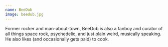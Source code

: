 ```yaml
---
name: BeeDub
image: beedub.jpg
---
```


Former rocker and man-about-town, BeeDub is also a fanboy and curator of all things space rock, psychedelic, and just plain weird, musically speaking. He also likes (and occasionally gets paid) to cook.
